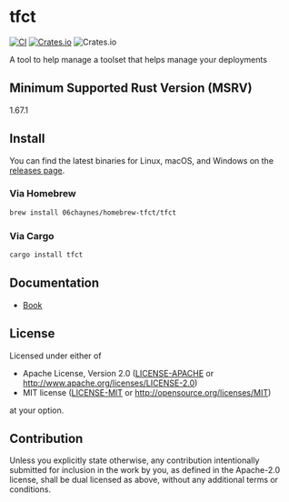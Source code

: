 # tfct

[![CI](https://img.shields.io/github/actions/workflow/status/06chaynes/tfc-toolset/rust.yml?label=CI&style=for-the-badge)](https://github.com/06chaynes/tfc-toolset/actions/workflows/rust.yml)
[![Crates.io](https://img.shields.io/crates/v/tfct?style=for-the-badge)](https://crates.io/crates/tfct)
![Crates.io](https://img.shields.io/crates/l/tfct?style=for-the-badge)

A tool to help manage a toolset that helps manage your deployments


## Minimum Supported Rust Version (MSRV)

1.67.1

## Install

You can find the latest binaries for Linux, macOS, and Windows on the [releases page](https://github.com/06chaynes/tfc-toolset/releases).

### Via Homebrew

```sh
brew install 06chaynes/homebrew-tfct/tfct
```

### Via Cargo

```sh
cargo install tfct
```

## Documentation

- [Book](https://tfc-toolset.rs/tfct/book)

## License

Licensed under either of

- Apache License, Version 2.0
  ([LICENSE-APACHE](https://github.com/06chaynes/http-cache/blob/main/LICENSE-APACHE) or <http://www.apache.org/licenses/LICENSE-2.0>)
- MIT license
  ([LICENSE-MIT](https://github.com/06chaynes/http-cache/blob/main/LICENSE-MIT) or <http://opensource.org/licenses/MIT>)

at your option.

## Contribution

Unless you explicitly state otherwise, any contribution intentionally submitted
for inclusion in the work by you, as defined in the Apache-2.0 license, shall be
dual licensed as above, without any additional terms or conditions.

